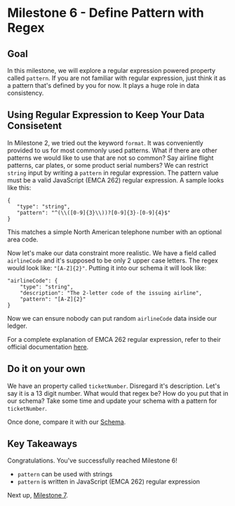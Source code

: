 # Milestone 6 - Define Pattern with Regex

## Goal
In this milestone, we will explore a regular expression powered property called `pattern`. If you are not familiar with regular expression, just think it as a pattern that's defined by you for now. It plays a huge role in data consistency.

## Using Regular Expression to Keep Your Data Consisetent
In Milestone 2, we tried out the keyword `format`. It was conveniently provided to us for most commonly used patterns. What if there are other patterns we would like to use that are not so common? Say airline flight patterns, car plates, or some product serial numbers? We can restrict `string` input by writing a `pattern` in regular expression. The pattern value must be a valid JavaScript (EMCA 262) regular expression. A sample looks like this:

```
{
   "type": "string",
   "pattern": "^(\\([0-9]{3}\\))?[0-9]{3}-[0-9]{4}$"
}
```
This matches a simple North American telephone number with an optional area code.

Now let's make our data constraint more realistic. We have a field called `airlineCode` and it's supposed to be only 2 upper case letters. The regex would look like: `"[A-Z]{2}"`. Putting it into our schema it will look like:

```
"airlineCode": {
    "type": "string",
    "description": "The 2-letter code of the issuing airline",
    "pattern": "[A-Z]{2}"
}
```

Now we can ensure nobody can put random `airlineCode` data inside our ledger. 

For a complete explanation of EMCA 262 regular expression, refer to their official documentation [here](https://262.ecma-international.org/5.1/#sec-15.10).

## Do it on your own

We have an property called `ticketNumber`. Disregard it's description. Let's say it is a 13 digit number. What would that regex be? How do you put that in our schema? Take some time and update your schema with a pattern for `ticketNumber`.

Once done, compare it with our [Schema](./uni_configuration/milestone6-schema.json).


## Key Takeaways

Congratulations. You've successfully reached Milestone 6!

* `pattern` can be used with strings
* `pattern` is written in JavaScript (EMCA 262) regular expression

Next up, [Milestone 7](README-Milestone7.md).
